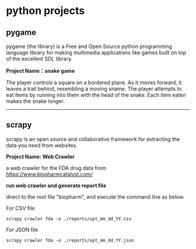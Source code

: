# python projects
## pygame
pygame (the library) is a Free and Open Source python programming language library for making multimedia applications like games built on top of the excellent SDL library. 

**Project Name：snake game**

The player controls a square on a bordered plane. As it moves forward, it leaves a trail behind, resembling a moving sname. The player attempts to eat items by running into them with the head of the snake. Each item eaten makes the snake longer.

------------------------------------------------------
## scrapy

scrapy is an open source and collaborative framework for extracting the data you need from websites.

**Project Name: Web Crawler**

a web crawler for the FDA drug data from https://www.biopharmcatalyst.com/

**run web crawler and generate report file** 

direct to the root file "biopharm", and execute the command line as below.

For CSV file

```
scrapy crawler fda -o ./reports/xpt_mm_dd_YY.csv
```

For JSON file

```
scrapy crawler fda -o ./reports/xpt_mm_dd_YY.json
```